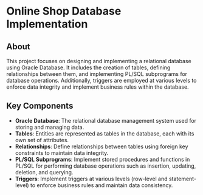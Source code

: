 # Online Shop Database Implementation

## About

This project focuses on designing and implementing a relational database using Oracle Database. It includes the creation of tables, defining relationships between them, and implementing PL/SQL subprograms for database operations. Additionally, triggers are employed at various levels to enforce data integrity and implement business rules within the database.

## Key Components

- **Oracle Database**: The relational database management system used for storing and managing data.
- **Tables**: Entities are represented as tables in the database, each with its own set of attributes.
- **Relationships**: Define relationships between tables using foreign key constraints to maintain data integrity.
- **PL/SQL Subprograms**: Implement stored procedures and functions in PL/SQL for performing database operations such as insertion, updating, deletion, and querying.
- **Triggers**: Implement triggers at various levels (row-level and statement-level) to enforce business rules and maintain data consistency.

